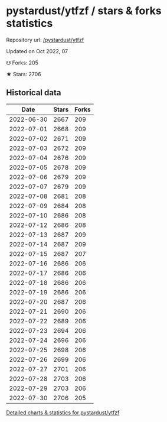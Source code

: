 # pystardust/ytfzf / stars & forks statistics

Repository url: [/pystardust/ytfzf](https://github.com/pystardust/ytfzf)

Updated on Oct 2022, 07

☋ Forks: 205

★ Stars: 2706

## Historical data
| Date | Stars | Forks |
|------|-------|-------|
| 2022-06-30 | 2667 | 209 | 
| 2022-07-01 | 2668 | 209 | 
| 2022-07-02 | 2671 | 209 | 
| 2022-07-03 | 2672 | 209 | 
| 2022-07-04 | 2676 | 209 | 
| 2022-07-05 | 2678 | 209 | 
| 2022-07-06 | 2679 | 209 | 
| 2022-07-07 | 2679 | 209 | 
| 2022-07-08 | 2681 | 208 | 
| 2022-07-09 | 2684 | 208 | 
| 2022-07-10 | 2686 | 208 | 
| 2022-07-12 | 2686 | 208 | 
| 2022-07-13 | 2687 | 209 | 
| 2022-07-14 | 2687 | 209 | 
| 2022-07-15 | 2687 | 207 | 
| 2022-07-16 | 2686 | 206 | 
| 2022-07-17 | 2686 | 206 | 
| 2022-07-18 | 2686 | 206 | 
| 2022-07-19 | 2686 | 206 | 
| 2022-07-20 | 2687 | 206 | 
| 2022-07-21 | 2690 | 206 | 
| 2022-07-22 | 2689 | 206 | 
| 2022-07-23 | 2694 | 206 | 
| 2022-07-24 | 2696 | 206 | 
| 2022-07-25 | 2698 | 206 | 
| 2022-07-26 | 2699 | 206 | 
| 2022-07-27 | 2701 | 206 | 
| 2022-07-28 | 2703 | 206 | 
| 2022-07-29 | 2703 | 206 | 
| 2022-07-30 | 2706 | 205 | 


[Detailed charts & statistics for pystardust/ytfzf](https://reviewgithub.com/rep/pystardust/ytfzf)
